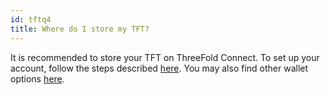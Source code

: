 ```yaml
---
id: tftq4
title: Where do I store my TFT?
---
```


It is recommended to store your TFT on ThreeFold Connect. To set up your account, follow the steps described [here](https://library.threefold.me/info/threefold#/tokens/threefold__threefold_connect). You may also find other wallet options [here](https://library.threefold.me/info/threefold#/tokens/threefold__threefold_wallets).
